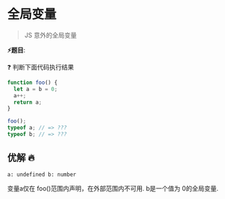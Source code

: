 # 全局变量

> JS 意外的全局变量

**⚡题目**:

❓ 判断下面代码执行结果

```js
function foo() {
  let a = b = 0;
  a++;
  return a;
}

foo();
typeof a; // => ???
typeof b; // => ???
```

## 优解 🔥

`a: undefined b: number`

变量a仅在 foo()范围内声明，在外部范围内不可用.
b是一个值为 0的全局变量.

